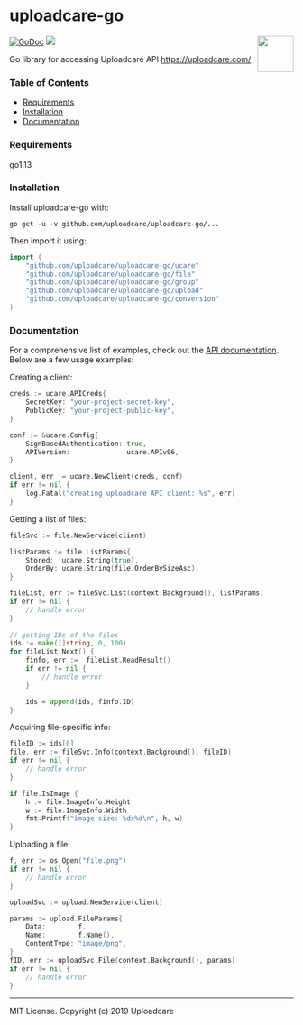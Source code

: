 # uploadcare-go

<img 
	align="right"
	width="64"
	height="64"
	src="https://ucarecdn.com/2f4864b7-ed0e-4411-965b-8148623aa680/uploadcare-logo-mark.svg"
	alt=""
/>

[![GoDoc](http://img.shields.io/badge/godoc-reference-blue.svg)](http://godoc.org/github.com/uploadcare/uploadcare-go/ucare)
![](https://github.com/uploadcare/uploadcare-go/workflows/test/badge.svg)

Go library for accessing Uploadcare API https://uploadcare.com/

### Table of Contents

- [Requirements](#requirements)
- [Installation](#installation)
- [Documentation](#documentation)

### Requirements

go1.13

### Installation

Install uploadcare-go with:

```
go get -u -v github.com/uploadcare/uploadcare-go/...
```

Then import it using:

```go
import (
	"github.com/uploadcare/uploadcare-go/ucare"
	"github.com/uploadcare/uploadcare-go/file"
	"github.com/uploadcare/uploadcare-go/group"
	"github.com/uploadcare/uploadcare-go/upload"
	"github.com/uploadcare/uploadcare-go/conversion"
)
```

### Documentation

For a comprehensive list of examples, check out the [API documentation](https://godoc.org/github.com/uploadcare/uploadcare-go/ucare).
Below are a few usage examples:

Creating a client:

```go
creds := ucare.APICreds{
	SecretKey: "your-project-secret-key",
	PublicKey: "your-project-public-key",
}

conf := &ucare.Config{
	SignBasedAuthentication: true,
	APIVersion:              ucare.APIv06,
}

client, err := ucare.NewClient(creds, conf)
if err != nil {
	log.Fatal("creating uploadcare API client: %s", err)
}
```

Getting a list of files:

```go
fileSvc := file.NewService(client) 

listParams := file.ListParams{
	Stored:  ucare.String(true),
	OrderBy: ucare.String(file.OrderBySizeAsc),
}

fileList, err := fileSvc.List(context.Background(), listParams)
if err != nil {
	// handle error
}
		
// getting IDs of the files
ids := make([]string, 0, 100)
for fileList.Next() {
	finfo, err :=  fileList.ReadResult()
	if err != nil {
		// handle error
	}

	ids = append(ids, finfo.ID)
}
```

Acquiring file-specific info:

```go
fileID := ids[0]
file, err := fileSvc.Info(context.Background(), fileID)
if err != nil {
	// handle error
}

if file.IsImage {
	h := file.ImageInfo.Height
	w := file.ImageInfo.Width
	fmt.Printf("image size: %dx%d\n", h, w)
}
```

Uploading a file:

```go
f, err := os.Open("file.png")
if err != nil {
	// handle error
}

uploadSvc := upload.NewService(client)

params := upload.FileParams{
	Data:        f,
	Name:        f.Name(),
	ContentType: "image/png",
}
fID, err := uploadSvc.File(context.Background(), params)
if err != nil {
	// handle error
}
```

----


MIT License. Copyright (c) 2019 Uploadcare
